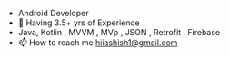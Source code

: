 -   Android Developer
- 🌱 Having 3.5+ yrs of Experience 
-   Java, Kotlin , MVVM , MVp , JSON , Retrofit , Firebase
- 📫 How to reach me hiiashish1@gmail.com

<!---
AshishKumarYadav/AshishKumarYadav is a ✨ special ✨ repository because its `README.md` (this file) appears on your GitHub profile.
You can click the Preview link to take a look at your changes.
--->
